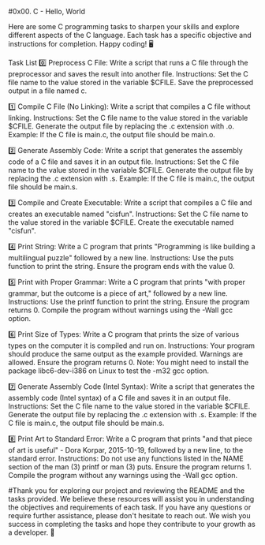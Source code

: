 #0x00. C - Hello, World


Here are some C programming tasks to sharpen your skills and explore different aspects of the C language. Each task has a specific objective and instructions for completion. Happy coding! 🖥️

Task List
0️⃣ Preprocess C File: Write a script that runs a C file through the preprocessor and saves the result into another file.
Instructions:
Set the C file name to the value stored in the variable $CFILE.
Save the preprocessed output in a file named c.


1️⃣ Compile C File (No Linking): Write a script that compiles a C file without linking.
Instructions:
Set the C file name to the value stored in the variable $CFILE.
Generate the output file by replacing the .c extension with .o.
Example: If the C file is main.c, the output file should be main.o.


2️⃣ Generate Assembly Code: Write a script that generates the assembly code of a C file and saves it in an output file.
Instructions:
Set the C file name to the value stored in the variable $CFILE.
Generate the output file by replacing the .c extension with .s.
Example: If the C file is main.c, the output file should be main.s.


3️⃣ Compile and Create Executable: Write a script that compiles a C file and creates an executable named "cisfun".
Instructions:
Set the C file name to the value stored in the variable $CFILE.
Create the executable named "cisfun".


4️⃣ Print String: Write a C program that prints "Programming is like building a multilingual puzzle" followed by a new line.
Instructions:
Use the puts function to print the string.
Ensure the program ends with the value 0.


5️⃣ Print with Proper Grammar: Write a C program that prints "with proper grammar, but the outcome is a piece of art," followed by a new line.
Instructions:
Use the printf function to print the string.
Ensure the program returns 0.
Compile the program without warnings using the -Wall gcc option.


6️⃣ Print Size of Types: Write a C program that prints the size of various types on the computer it is compiled and run on.
Instructions:
Your program should produce the same output as the example provided.
Warnings are allowed.
Ensure the program returns 0.
Note: You might need to install the package libc6-dev-i386 on Linux to test the -m32 gcc option.


7️⃣ Generate Assembly Code (Intel Syntax): Write a script that generates the assembly code (Intel syntax) of a C file and saves it in an output file.
Instructions:
Set the C file name to the value stored in the variable $CFILE.
Generate the output file by replacing the .c extension with .s.
Example: If the C file is main.c, the output file should be main.s.


8️⃣ Print Art to Standard Error: Write a C program that prints "and that piece of art is useful" - Dora Korpar, 2015-10-19, followed by a new line, to the standard error.
Instructions:
Do not use any functions listed in the NAME section of the man (3) printf or man (3) puts.
Ensure the program returns 1.
Compile the program without any warnings using the -Wall gcc option.


#Thank you for exploring our project and reviewing the README and the tasks provided. We believe these resources will assist you in understanding the objectives and requirements of each task. If you have any questions or require further assistance, please don't hesitate to reach out. We wish you success in completing the tasks and hope they contribute to your growth as a developer. 🚀
